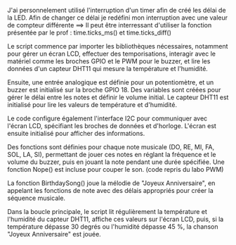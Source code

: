 J'ai personnelement utilisé l'interruption d'un timer afin de créé les délai de la LED. Afin de changer ce délai je redéfini mon interruption avec une valeur de compteur différente 
  ==> Il peut être interressant d'utiliser la fonction présentée par le prof : time.ticks_ms() et time.ticks_diff()


Le script commence par importer les bibliothèques nécessaires, notamment pour gérer un écran LCD, effectuer des temporisations, interagir avec le matériel comme les broches GPIO et le PWM pour le buzzer, et lire les données d'un capteur DHT11 qui mesure la température et l'humidité.

Ensuite, une entrée analogique est définie pour un potentiomètre, et un buzzer est initialisé sur la broche GPIO 18. Des variables sont créées pour gérer le délai entre les notes et définir le volume initial. Le capteur DHT11 est initialisé pour lire les valeurs de température et d'humidité.

Le code configure également l'interface I2C pour communiquer avec l'écran LCD, spécifiant les broches de données et d'horloge. L'écran est ensuite initialisé pour afficher des informations.

Des fonctions sont définies pour chaque note musicale (DO, RE, MI, FA, SOL, LA, SI), permettant de jouer ces notes en réglant la fréquence et le volume du buzzer, puis en jouant la note pendant une durée spécifiée. Une fonction Nope() est incluse pour couper le son. (code repris du labo PWM)

La fonction BirthdaySong() joue la mélodie de "Joyeux Anniversaire", en appelant les fonctions de note avec des délais appropriés pour créer la séquence musicale.

Dans la boucle principale, le script lit régulièrement la température et l'humidité du capteur DHT11, affiche ces valeurs sur l'écran LCD, puis, si la température dépasse 30 degrés ou l'humidité dépasse 45 %, la chanson "Joyeux Anniversaire" est jouée.
